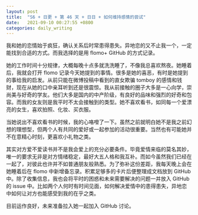 ```yaml
---
layout: post
title:  "S6 + 日更 + 第 46 天 + 日日 + 如何维持感情的尝试"
date:   2021-09-10 00:27:55 +0800
categories: daily_writing
---
```


我和她的恋情始于疯狂，确认关系后时常患得患失。异地恋的又不止我一个，一定能找到合适的方式。而我选择的是用 flomo+ GitHub 的方式记录。

她的工作时间十分规律，大概每晚十点多就洗洗睡了，不像我总喜欢熬夜。她睡着后，我就会打开 flomo 记录今天她提到的事情。很多是她的喜恶，有时是她提到的事给我的启发。从前只能在微博投稿中看到的直女欺骗 tomboy 的感情和钱财，现在从她的口中亲耳听到还是很震惊。我从前接触的圈子大多是一心向学，崇尚美与好奇的学友。他们大多是国内的中产阶级，有良好的品味和强烈的好奇和包容。而我的女友则是我平时不太会接触到的类型。她不喜欢看书，如同每一个爱漂亮的女生，喜欢拍照、化妆、买衣服。

当她说出不喜欢看书的时候，我的心咯噔了一下。虽然之前就明白她不是我之前幻想的理想型，但两个人有共同的爱好或一起参加的活动很重要。当然也有可能她并不在意精心时刻，更喜欢小礼物之类。

其实对方爱不爱读书并不是我会爱上的充分必要条件。毕竟爱情来临的莫名其妙， 唯一的要求无非是对方情绪稳定，最好大五人格和我互补。而如今虽然我们已经在一起了，对彼此也许并不如普通朋友般熟悉。为了弥补这份差距，我每天晚上会在她睡着后在 flomo 中新增备忘录。积累足够多的卡片后便整理成文档放到 GitHub 中。除了收集信息，我也会将平时的困惑和未来需要解决的问题一并放入 GitHub 的 issue 中。比如两个人何时有时间见面，如何解决爱情中的患得患失，异地恋中如何让对方也能感受到我的在乎之类。

目前运作良好，未来准备拉入她一起加入 GitHub 讨论。